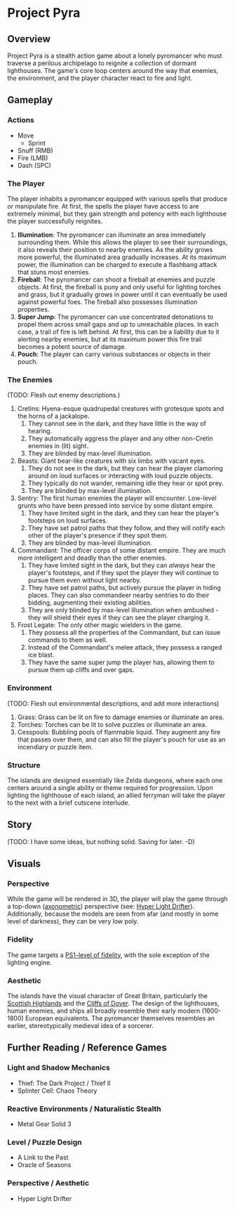 # Project Pyra

## Overview
Project Pyra is a stealth action game about a lonely pyromancer who must traverse a perilous archipelago to reignite a collection of dormant lighthouses. The game's core loop centers around the way that enemies, the environment, and the player character react to fire and light.

## Gameplay
### Actions
- Move
  - Sprint
- Snuff (RMB)
- Fire (LMB)
- Dash (SPC)
### The Player
The player inhabits a pyromancer equipped with various spells that produce or manipulate fire. At first, the spells the player have access to are extremely minimal, but they gain strength and potency with each lighthouse the player successfully reignites.
1. **Illumination**: The pyromancer can illuminate an area immediately surrounding them. While this allows the player to see their surroundings, it also reveals their position to nearby enemies. As the ability grows more powerful, the illuminated area gradually increases. At its maximum power, the illumination can be charged to execute a flashbang attack that stuns most enemies.
2. **Fireball**: The pyromancer can shoot a fireball at enemies and puzzle objects. At first, the fireball is puny and only useful for lighting torches and grass, but it gradually grows in power until it can eventually be used against powerful foes. The fireball also possesses illumination properties.
3. **Super Jump**: The pyromancer can use concentrated detonations to propel them across small gaps and up to unreachable places. In each case, a trail of fire is left behind. At first, this can be a liability due to it alerting nearby enemies, but at its maximum power this fire trail becomes a potent source of damage.
4. **Pouch**: The player can carry various substances or objects in their pouch.

### The Enemies
(TODO: Flesh out enemy descriptions.)
1. Cretins: Hyena-esque quadrupedal creatures with grotesque spots and the horns of a jackalope.
   1. They cannot see in the dark, and they have little in the way of hearing.
   2. They automatically aggress the player and any other non-Cretin enemies in (lit) sight.
   3. They are blinded by max-level illumination.
2. Beasts: Giant bear-like creatures with six limbs with vacant eyes.
   1. They do not see in the dark, but they can hear the player clamoring around on loud surfaces or interacting with loud puzzle objects.
   2. They typically do not wander, remaining idle they hear or spot prey.
   3. They are blinded by max-level illumination.
3. Sentry: The first human enemies the player will encounter. Low-level grunts who have been pressed into service by some distant empire.
   1. They have limited sight in the dark, and they can hear the player's footsteps on loud surfaces.
   2. They have set patrol paths that they follow, and they will notify each other of the player's presence if they spot them.
   3. They are blinded by max-level illumination.
4. Commandant: The officer corps of some distant empire. They are much more intelligent and deadly than the other enemies.
   1. They have limited sight in the dark, but they can *always* hear the player's footsteps, and if they spot the player they will continue to pursue them even without light nearby.
   2. They have set patrol paths, but actively pursue the player in hiding places. They can also commandeer nearby sentries to do their bidding, augmenting their existing abilities.
   3. They are only blinded by max-level illumination when ambushed - they will shield their eyes if they can see the player charging it.
5. Frost Legate: The only other magic wielders in the game.
   1. They possess all the properties of the Commandant, but can issue commands to them as well.
   2. Instead of the Commandant's melee attack, they possess a ranged ice blast.
   3. They have the same super jump the player has, allowing them to pursue them up cliffs and over gaps.

### Environment
(TODO: Flesh out environmental descriptions, and add more interactions)
1. Grass: Grass can be lit on fire to damage enemies or illuminate an area.
2. Torches: Torches can be lit to solve puzzles or illuminate an area.
3. Cesspools: Bubbling pools of flammable liquid. They augment any fire that passes over them, and can also fill the player's pouch for use as an incendiary or puzzle item.

### Structure
The islands are designed essentially like Zelda dungeons, where each one centers around a single ability or theme required for progression. Upon lighting the lighthouse of each island, an allied ferryman will take the player to the next with a brief cutscene interlude.

## Story
(TODO: I have some ideas, but nothing solid. Saving for later. -D)

## Visuals

### Perspective
While the game will be rendered in 3D, the player will play the game through a top-down ([axonometric](https://www.compuphase.com/axometr.htm)) perspective (see: [Hyper Light Drifter](https://www.youtube.com/watch?v=PLPSRUb2ALs)). Additionally, because the models are seen from afar (and mostly in some level of darkness), they can be very low poly.

### Fidelity
The game targets a [PS1-level of fidelity](https://www.patreon.com/posts/overview-of-49375996), with the sole exception of the lighting engine.

### Aesthetic
The islands have the visual character of Great Britain, particularly the [Scottish Highlands](https://en.wikipedia.org/wiki/Scottish_Highlands) and the [Cliffs of Dover](https://en.wikipedia.org/wiki/White_Cliffs_of_Dover). The design of the lighthouses, human enemies, and ships all broadly resemble their early modern (1600-1800) European equivalents. The pyromancer themselves resembles an earlier, stereotypically medieval idea of a sorcerer.

## Further Reading / Reference Games

### Light and Shadow Mechanics
- Thief: The Dark Project / Thief II
- Splinter Cell: Chaos Theory

### Reactive Environments / Naturalistic Stealth
- Metal Gear Solid 3

### Level / Puzzle Design
- A Link to the Past
- Oracle of Seasons

### Perspective / Aesthetic
- Hyper Light Drifter
